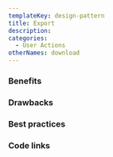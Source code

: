 ```yaml
---
templateKey: design-pattern
title: Export
description:
categories:
  - User Actions
otherNames: download
---
```


### Benefits

### Drawbacks

### Best practices


### Code links